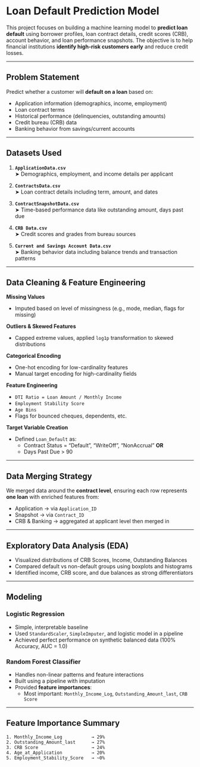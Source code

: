 # Loan Default Prediction Model

This project focuses on building a machine learning model to **predict loan default** using borrower profiles, loan contract details, credit scores (CRB), account behavior, and loan performance snapshots. The objective is to help financial institutions **identify high-risk customers early** and reduce credit losses.

---

##  Problem Statement

Predict whether a customer will **default on a loan** based on:
- Application information (demographics, income, employment)
- Loan contract terms
- Historical performance (delinquencies, outstanding amounts)
- Credit bureau (CRB) data
- Banking behavior from savings/current accounts

---

##  Datasets Used

1. **`ApplicationData.csv`**  
   ➤ Demographics, employment, and income details per applicant

2. **`ContractsData.csv`**  
   ➤ Loan contract details including term, amount, and dates

3. **`ContractSnapshotData.csv`**  
   ➤ Time-based performance data like outstanding amount, days past due

4. **`CRB Data.csv`**  
   ➤ Credit scores and grades from bureau sources

5. **`Current and Savings Account Data.csv`**  
   ➤ Banking behavior data including balance trends and transaction patterns

---

##  Data Cleaning & Feature Engineering

 **Missing Values**  
- Imputed based on level of missingness (e.g., mode, median, flags for missing)

 **Outliers & Skewed Features**  
- Capped extreme values, applied `log1p` transformation to skewed distributions

 **Categorical Encoding**  
- One-hot encoding for low-cardinality features  
- Manual target encoding for high-cardinality fields

 **Feature Engineering**  
- `DTI Ratio = Loan Amount / Monthly Income`  
- `Employment Stability Score`  
- `Age Bins`  
- Flags for bounced cheques, dependents, etc.

 **Target Variable Creation**  
- Defined `Loan_Default` as:
  - Contract Status = “Default”, “WriteOff”, “NonAccrual” **OR**
  - Days Past Due > 90

---

## Data Merging Strategy

We merged data around the **contract level**, ensuring each row represents **one loan** with enriched features from:
- Application → via `Application_ID`
- Snapshot → via `Contract_ID`
- CRB & Banking → aggregated at applicant level then merged in

---

##  Exploratory Data Analysis (EDA)

- Visualized distributions of CRB Scores, Income, Outstanding Balances
- Compared default vs non-default groups using boxplots and histograms
- Identified income, CRB score, and due balances as strong differentiators

---

##  Modeling

###  Logistic Regression
- Simple, interpretable baseline
- Used `StandardScaler`, `SimpleImputer`, and logistic model in a pipeline
- Achieved perfect performance on synthetic balanced data (100% Accuracy, AUC = 1.0)

###  Random Forest Classifier
- Handles non-linear patterns and feature interactions
- Built using a pipeline with imputation
- Provided **feature importances**:
  - Most important: `Monthly_Income_Log`, `Outstanding_Amount_last`, `CRB Score`

---

##  Feature Importance Summary

```text
1. Monthly_Income_Log           → 29%
2. Outstanding_Amount_last      → 27%
3. CRB Score                    → 24%
4. Age_at_Application           → 20%
5. Employment_Stability_Score   → ~0%
